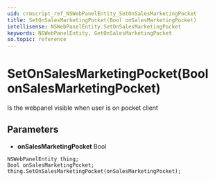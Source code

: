```yaml
---
uid: crmscript_ref_NSWebPanelEntity_SetOnSalesMarketingPocket
title: SetOnSalesMarketingPocket(Bool onSalesMarketingPocket)
intellisense: NSWebPanelEntity.SetOnSalesMarketingPocket
keywords: NSWebPanelEntity, GetOnSalesMarketingPocket
so.topic: reference
---
```


# SetOnSalesMarketingPocket(Bool onSalesMarketingPocket)

Is the webpanel visible when user is on pocket client

## Parameters

* **onSalesMarketingPocket** Bool

```crmscript
NSWebPanelEntity thing;
Bool onSalesMarketingPocket;
thing.SetOnSalesMarketingPocket(onSalesMarketingPocket);
```

